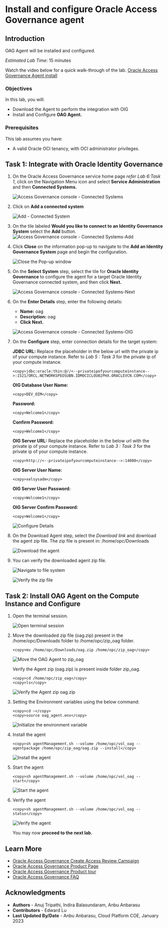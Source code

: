 # Install and configure Oracle Access Governance agent

## Introduction

OAG Agent will be installed and configured. 

*Estimated Lab Time*: 15 minutes

Watch the video below for a quick walk-through of the lab.
[Oracle Access Governance Agent install](videohub:1_u4xrvpak)

### Objectives

In this lab, you will:

* Download the Agent to perform the integration with OIG
* Install and Configure **OAG Agent.**

### Prerequisites
This lab assumes you have:
- A valid Oracle OCI tenancy, with OCI administrator privileges.


## Task 1: Integrate with Oracle Identity Governance

1. On the Oracle Access Governance service home page *refer Lab 6:Task 1*, click on the Navigation Menu icon and select **Service Administration** and then **Connected Systems.**

    ![Access Governance console - Connected Systems](images/connected-systems.png)

2. Click on **Add a connected system**

    ![Add - Connected System](images/add-connected-system.png)

3. On the tile labeled **Would you like to connect to an Identity Governance System** select the **Add** button.
    ![Access Governance console - Connected Systems-Add](images/connected-system-page.png)

4. Click **Close** on the information pop-up to navigate to the **Add an Identity Governance System** page and begin the configuration.

    ![Close the Pop-up window](images/pop-up.png)


5. On the **Select System** step, select the tile for **Oracle Identity Governance** to configure the agent for a target Oracle Identity Governance connected system, and then click **Next.**


    ![Access Governance console - Connected Systems-Next](images/select-oig.png)


6. On the **Enter Details** step, enter the following details:

    * **Name:** oag
    * **Description:** oag
    * **Click Next.**

    ![Access Governance console - Connected Systems-OIG](images/oag-select-system.png)

   

7. On the **Configure** step, enter connection details for the target system:

    **JDBC URL:** 
    Replace the placeholder in the below url with the private ip of your compute instance. Refer to *Lab 5 : Task 3*  for the private ip of your compute instance. 
    ```
    <copy>jdbc:oracle:thin:@//<--privateipofyourcomputeinstance-->:1521/ORCL.NETWORKSPEOSUBN.IDMOCICLOU02PHX.ORACLEVCN.COM</copy>
    ```
    **OIG Database User Name:**
    ```
    <copy>DEV_OIM</copy>
    ```
    **Password:**
    ```
    <copy>Welcome1</copy>
    ```
    **Confirm Password:**
    ```
    <copy>Welcome1</copy>
    ```
    **OIG Server URL:** 
    Replace the placeholder in the below url with the private ip of your compute instance. Refer to *Lab 3 : Task 3*  for the private ip of your compute instance. 
    ```
    <copy>http://<--privateipofyourcomputeinstance-->:14000</copy>
    ```
    **OIG Server User Name:** 
    ```
    <copy>xelsysadm</copy>
    ```
     **OIG Server User Password:** 
    ```
    <copy>Welcome1</copy>
    ```
    **OIG Server Confirm Password:** 
    ```
    <copy>Welcome1</copy>
    ```

     ![Configure Details](images/oag-connection-details.png)

8. On the Download Agent step, select the *Download link* and download the agent zip file. The zip file is present in: /home/opc/Downloads


    ![Download the agent](images/oag-download-link.png)

9. You can verify the downloaded agent zip file.

     ![Navigate to file system](images/locate-zip.png)

     ![Verify the zip file](images/verify-zip.png)



## Task 2: Install OAG Agent on the Compute Instance and Configure

1. Open the terminal session.

    ![Open terminal session](images/open-terminal-window.png) 

2. Move the downloaded zip file (oag.zip) present in the /home/opc/Downloads folder to /home/opc/zip_oag folder.
    
    ```
    <copy>mv /home/opc/Downloads/oag.zip /home/opc/zip_oag</copy>
    ```
    ![Move the OAG Agent to zip_oag](images/move-oag-agent.png) 

    Verify the Agent zip (oag.zip) is present inside folder zip_oag.
    ```
    <copy>cd /home/opc/zip_oag</copy>
    <copy>ls</copy>
    ```
    ![Verify the Agent zip oag.zip](images/env_setup.png) 

     

    
3. Setting the Environment variables using the below command:

    ```
    <copy>cd ~</copy>
    <copy>source oag_agent.env</copy>
    ```
    ![Initialize the environment variable](images/terminal-oag.png) 
 

4. Install the agent

    ```
    <copy>sh agentManagement.sh --volume /home/opc/vol_oag --agentpackage /home/opc/zip_oag/oag.zip --install</copy>
    ```
    ![Install the agent](images/agent-install.png) 

5. Start the agent
     ```
    <copy>sh agentManagement.sh --volume /home/opc/vol_oag --start</copy>
    ```
    ![Start the agent](images/agent-start.png) 

6. Verify the agent

     ```
    <copy>sh agentManagement.sh --volume /home/opc/vol_oag --status</copy>
    ```
    ![Verify the agent](images/agent-status.png) 



    You may now **proceed to the next lab.**

## Learn More

* [Oracle Access Governance Create Access Review Campaign](https://docs.oracle.com/en/cloud/paas/access-governance/pdapg/index.html)
* [Oracle Access Governance Product Page](https://www.oracle.com/security/cloud-security/access-governance/)
* [Oracle Access Governance Product tour](https://www.oracle.com/webfolder/s/quicktours/paas/pt-sec-access-governance/index.html)
* [Oracle Access Governance FAQ](https://www.oracle.com/security/cloud-security/access-governance/faq/)

## Acknowledgments
* **Authors** - Anuj Tripathi, Indira Balasundaram, Anbu Anbarasu
* **Contributors** - Edward Lu 
* **Last Updated By/Date** - Anbu Anbarasu, Cloud Platform COE, January 2023